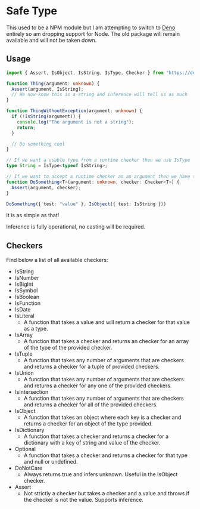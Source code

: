 # Safe Type

This used to be a NPM module but I am attempting to switch to [Deno](https://deno.land/) entirely so am dropping support for Node. The old package will remain available and will not be taken down.

## Usage

```TypeScript
import { Assert, IsObject, IsString, IsType, Checker } from "https://deno.land/x/safe_type@2.2.1/mod.ts";

function Thing(argument: unknown) {
  Assert(argument, IsString);
  // We now know this is a string and inference will tell us as much
}

function ThingWithoutException(argument: unknown) {
  if (!IsString(argument)) {
    console.log("The argument is not a string");
    return;
  }

  // Do something cool
}

// If we want a usable type from a runtime checker then we use IsType
type String = IsType<typeof IsString>;

// If we want to accept a runtime checker as an argument then we have this
function DoSomething<T>(argument: unknown, checker: Checker<T>) {
  Assert(argument, checker);
}

DoSomething({ test: "value" }, IsObject({ test: IsString }))
```

It is as simple as that!

Inference is fully operational, no casting will be required.

## Checkers

Find below a list of all available checkers:

- IsString
- IsNumber
- IsBigInt
- IsSymbol
- IsBoolean
- IsFunction
- IsDate
- IsLiteral
  - A function that takes a value and will return a checker for that value as a type.
- IsArray
  - A function that takes a checker and returns an checker for an array of the type of the provided checker.
- IsTuple
  - A function that takes any number of arguments that are checkers and returns a checker for a tuple of provided checkers.
- IsUnion
  - A function that takes any number of arguments that are checkers and returns a checker for any one of the provided checkers.
- IsIntersection
  - A function that takes any number of arguments that are checkers and returns a checker for all of the provided checkers.
- IsObject
  - A function that takes an object where each key is a checker and returns a checker for an object of the type provided.
- IsDictionary
  - A function that takes a checker and returns a checker for a dictionary with a key of string and value of the checker.
- Optional
  - A function that takes a checker and returns a checker for that type and null or undefined.
- DoNotCare
  - Always returns true and infers unknown. Useful in the IsObject checker.
- Assert
  - Not strictly a checker but takes a checker and a value and throws if the checker is not the value. Supports inference.